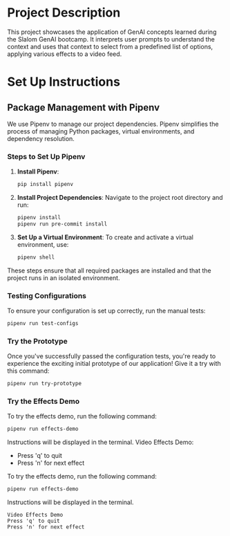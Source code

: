 # Project Description
This project showcases the application of GenAI concepts learned during the Slalom GenAI bootcamp. It interprets user prompts to understand the context and uses that context to select from a predefined list of options, applying various effects to a video feed.


# Set Up Instructions
## Package Management with Pipenv

We use Pipenv to manage our project dependencies. Pipenv simplifies the process of managing Python packages, virtual environments, and dependency resolution.

### Steps to Set Up Pipenv

1. **Install Pipenv**:
    ```sh
    pip install pipenv
    ```

2. **Install Project Dependencies**:
    Navigate to the project root directory and run:
    ```sh
    pipenv install
    pipenv run pre-commit install
    ```

3. **Set Up a Virtual Environment**:
    To create and activate a virtual environment, use:
    ```sh
    pipenv shell
    ```

These steps ensure that all required packages are installed and that the project runs in an isolated environment.

### Testing Configurations

To ensure your configuration is set up correctly, run the manual tests:
```sh
pipenv run test-configs
```

### Try the Prototype

Once you've successfully passed the configuration tests, you're ready to experience the exciting initial prototype of our application! Give it a try with this command:
```sh
pipenv run try-prototype
```

### Try the Effects Demo


To try the effects demo, run the following command:
```sh
pipenv run effects-demo
```
Instructions will be displayed in the terminal.
Video Effects Demo:
- Press 'q' to quit
- Press 'n' for next effect

To try the effects demo, run the following command:
```sh
pipenv run effects-demo
```
Instructions will be displayed in the terminal.
```
Video Effects Demo
Press 'q' to quit
Press 'n' for next effect
```
